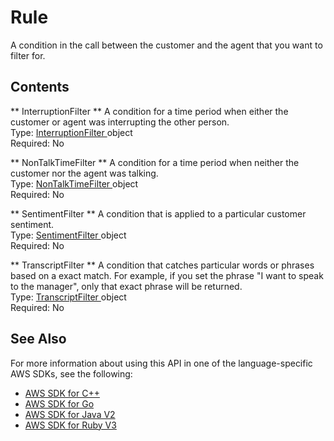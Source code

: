 # Rule<a name="API_Rule"></a>

A condition in the call between the customer and the agent that you want to filter for\.

## Contents<a name="API_Rule_Contents"></a>

 ** InterruptionFilter **   <a name="transcribe-Type-Rule-InterruptionFilter"></a>
A condition for a time period when either the customer or agent was interrupting the other person\.   
Type: [ InterruptionFilter ](API_InterruptionFilter.md) object  
Required: No

 ** NonTalkTimeFilter **   <a name="transcribe-Type-Rule-NonTalkTimeFilter"></a>
A condition for a time period when neither the customer nor the agent was talking\.  
Type: [ NonTalkTimeFilter ](API_NonTalkTimeFilter.md) object  
Required: No

 ** SentimentFilter **   <a name="transcribe-Type-Rule-SentimentFilter"></a>
A condition that is applied to a particular customer sentiment\.  
Type: [ SentimentFilter ](API_SentimentFilter.md) object  
Required: No

 ** TranscriptFilter **   <a name="transcribe-Type-Rule-TranscriptFilter"></a>
A condition that catches particular words or phrases based on a exact match\. For example, if you set the phrase "I want to speak to the manager", only that exact phrase will be returned\.  
Type: [ TranscriptFilter ](API_TranscriptFilter.md) object  
Required: No

## See Also<a name="API_Rule_SeeAlso"></a>

For more information about using this API in one of the language\-specific AWS SDKs, see the following:
+  [ AWS SDK for C\+\+](https://docs.aws.amazon.com/goto/SdkForCpp/transcribe-2017-10-26/Rule) 
+  [ AWS SDK for Go](https://docs.aws.amazon.com/goto/SdkForGoV1/transcribe-2017-10-26/Rule) 
+  [ AWS SDK for Java V2](https://docs.aws.amazon.com/goto/SdkForJavaV2/transcribe-2017-10-26/Rule) 
+  [ AWS SDK for Ruby V3](https://docs.aws.amazon.com/goto/SdkForRubyV3/transcribe-2017-10-26/Rule) 